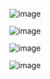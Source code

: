 ![image](https://user-images.githubusercontent.com/60442877/207227474-2f96d56e-b2b2-4ea0-b1aa-b3c8a1c08c81.png)

![image](https://user-images.githubusercontent.com/60442877/207227556-fc4e526f-8408-48ff-b887-8b99ce9c4426.png)

![image](https://user-images.githubusercontent.com/60442877/207227575-9bf59d30-6363-42f1-8e1b-70f557f32c60.png)

![image](https://user-images.githubusercontent.com/60442877/212991247-791368c8-6b4f-46d3-b2ca-93a48b4e372b.png)
